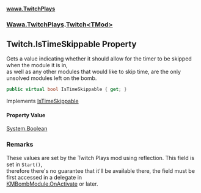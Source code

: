 #### [wawa.TwitchPlays](index.md 'index')
### [Wawa.TwitchPlays](Wawa.TwitchPlays.md 'Wawa.TwitchPlays').[Twitch&lt;TMod&gt;](Twitch_TMod_.md 'Wawa.TwitchPlays.Twitch<TMod>')

## Twitch<TMod>.IsTimeSkippable Property

Gets a value indicating whether it should allow for the timer to be skipped when the module it is in,  
as well as any other modules that would like to skip time, are the only unsolved modules left on the bomb.

```csharp
public virtual bool IsTimeSkippable { get; }
```

Implements [IsTimeSkippable](ITwitchDeclarable.IsTimeSkippable().md 'Wawa.TwitchPlays.ITwitchDeclarable.IsTimeSkippable')

#### Property Value
[System.Boolean](https://docs.microsoft.com/en-us/dotnet/api/System.Boolean 'System.Boolean')

### Remarks
  
These values are set by the Twitch Plays mod using reflection. This field is set in `Start()`,  
therefore there's no guarantee that it'll be available there, the field must be first accessed in a delegate in  
[KMBombModule.OnActivate](https://docs.microsoft.com/en-us/dotnet/api/KMBombModule.OnActivate 'KMBombModule.OnActivate') or later.